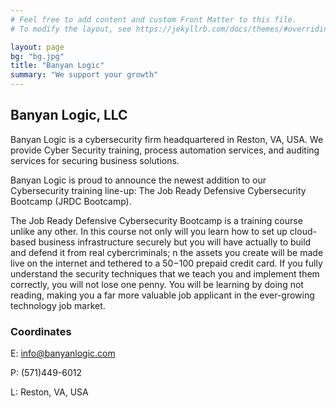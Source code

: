 ```yaml
---
# Feel free to add content and custom Front Matter to this file.
# To modify the layout, see https://jekyllrb.com/docs/themes/#overriding-theme-defaults

layout: page
bg: "bg.jpg"
title: "Banyan Logic"
summary: "We support your growth"
---
```


## Banyan Logic, LLC
Banyan Logic is a cybersecurity firm headquartered in Reston, VA, USA. We provide Cyber Security training, process automation services, and auditing services for securing business solutions.

Banyan Logic is proud to announce the newest addition to our Cybersecurity training line-up: The Job Ready Defensive Cybersecurity Bootcamp (JRDC Bootcamp).

The Job Ready Defensive Cybersecurity Bootcamp is a training course unlike any other. In this course not only will you learn how to set up cloud-based business infrastructure securely but you will have actually to build and defend it from real cybercriminals; n the assets you create will be made live on the internet and tethered to a $50-$100 prepaid credit card. If you fully understand the security techniques that we teach you and implement them correctly, you will not lose one penny. You will be learning by doing not reading, making you a far more valuable job applicant in the ever-growing technology job market.


### Coordinates
E: info@banyanlogic.com
<p>P: (571)449-6012
<p>L: Reston, VA, USA

